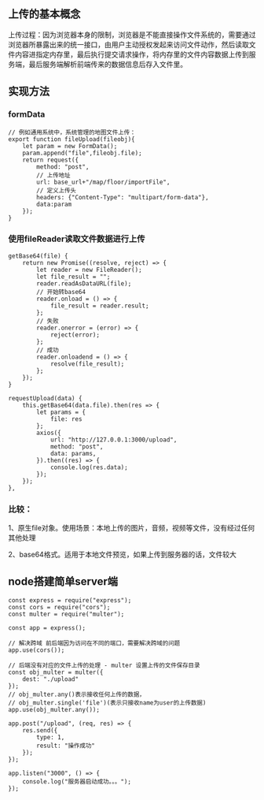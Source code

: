 ## 上传的基本概念

上传过程：因为浏览器本身的限制，浏览器是不能直接操作文件系统的，需要通过浏览器所暴露出来的统一接口，由用户主动授权发起来访问文件动作，然后读取文件内容进指定内存里，最后执行提交请求操作，将内存里的文件内容数据上传到服务端，最后服务端解析前端传来的数据信息后存入文件里。

## 实现方法

### formData

```
// 例如通用系统中，系统管理的地图文件上传：
export function fileUpload(fileobj){
	let param = new FormData();
	param.append("file",fileobj.file);
	return request({
		method: "post",
		// 上传地址
		url: base_url+"/map/floor/importFile",
		// 定义上传头
		headers: {"Content-Type": "multipart/form-data"},
		data:param
	});
}
```





### 使用fileReader读取文件数据进行上传

```
getBase64(file) {
    return new Promise((resolve, reject) => {
        let reader = new FileReader();
        let file_result = "";
        reader.readAsDataURL(file);
        // 开始转base64
        reader.onload = () => {
        	file_result = reader.result;
        };
        // 失败
        reader.onerror = (error) => {
        	reject(error);
        };
        // 成功
        reader.onloadend = () => {
        	resolve(file_result);
        };
    });
}

requestUpload(data) {
    this.getBase64(data.file).then(res => {
        let params = {
            file: res
        };
        axios({
            url: "http://127.0.0.1:3000/upload",
            method: "post",
            data: params,
		}).then((res) => {
            console.log(res.data);
		});
    });
},
```

### 比较：

1、原生file对象。使用场景：本地上传的图片，音频，视频等文件，没有经过任何其他处理

2、base64格式。适用于本地文件预览，如果上传到服务器的话，文件较大

## node搭建简单server端

```
const express = require("express");
const cors = require("cors");
const multer = require("multer");

const app = express();

// 解决跨域 前后端因为访问在不同的端口，需要解决跨域的问题
app.use(cors());

// 后端没有对应的文件上传的处理 - multer 设置上传的文件保存目录
const obj_multer = multer({
	dest: "./upload"
});
// obj_multer.any()表示接收任何上传的数据，
// obj_multer.single('file')(表示只接收name为user的上传数据)
app.use(obj_multer.any());

app.post("/upload", (req, res) => {
	res.send({
		type: 1,
		result: "操作成功"
	});
});

app.listen("3000", () => {
	console.log("服务器启动成功。。。");
});
```

